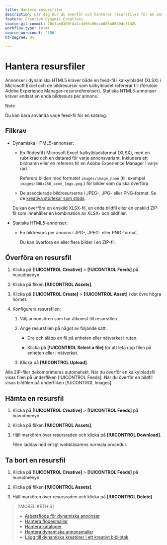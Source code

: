 ```yaml
---
title: Hantera resursfiler
description: Lär dig hur du överför och hanterar resursfiler för en annonsörer.
feature: Creative Dynamic Creatives
source-git-commit: 76e3ae8369fda1c4d95c06ecb085a8669dcf142b
workflow-type: tm+mt
source-wordcount: '356'
ht-degree: 0%

---
```


# Hantera resursfiler

Annonser i dynamiska HTML5 kräver både en feed-fil i kalkylbladet (XLSX) i Microsoft Excel och de bildresurser som kalkylbladet refererar till (förutom Adobe Experience Manager-resursreferenser). Statiska HTML5-annonser kräver endast en enda bildresurs per annons.

>[!NOTE]
>
> Du kan bara använda varje feed-fil för en katalog.

## Filkrav

* Dynamiska HTML5-annonser:

   * En flödesfil i Microsoft Excel-kalkylbladsformat (XLSX), med en rubrikrad och en datarad för varje annonsvariant. Inkludera ett bildnamn eller en referens till en Adobe Experience Manager i varje rad.<!-- need spec of available column names that the user-created header names must map to; need to reference it in feed template topic too, so make it a separate file/appendix. -->

     Referera bilden med formatet `images/image_name` (till exempel `images/300x250_acme_logo.png`.)<!-- Verify.  Also need to include the spec for how to reference images in AEM --> för bilder som du ska överföra

   * De associerade bildresurserna i JPEG-, JPG- eller PNG-format.<!-- NOT GIF still? And is this true: The maximum file size is two (2) MB. --> Se de [kreativa storlekar som stöds](/help/creative/creative-libraries/creative-sizes.md).

  Du kan överföra en enskild XLSX-fil, en enda bildfil eller en enskild ZIP-fil som innehåller en kombination av XLSX- och bildfiler.<!-- Check w/eng re any limitations or best practices WRT number of files and filesize allowed -->

* Statiska HTML5-annonser:

   * En bildresurs per annons i JPG-, JPEG- eller PNG-format.

     Du kan överföra en eller flera bilder i en ZIP-fil.<!-- Check w/eng re any limitations or best practices WRT number of files and filesize allowed -->

## Överföra en resursfil

1. Klicka på **[!UICONTROL Creative]** > **[!UICONTROL Feeds]** på huvudmenyn.

1. Klicka på fliken **[!UICONTROL Assets]**.

1. Klicka på **[!UICONTROL Create]** > **[!UICONTROL Asset]** i det övre högra hörnet.

1. Konfigurera resursfilen:

   1. Välj annonsören som har åtkomst till resursfilen.

   1. Ange resursfilen på något av följande sätt:

      * Dra och släpp en fil på enheten eller nätverket i rutan.

      * Klicka på **[!UICONTROL Select a file]** för att leta upp filen på enheten eller i nätverket.

   1. Klicka på **[!UICONTROL Upload]**.

Alla ZIP-filer dekomprimeras automatiskt. När du överför en kalkylbladsfil visas filen på underfliken [!UICONTROL Feeds]. När du överför en bildfil visas bildfilen på underfliken [!UICONTROL Images].

## Hämta en resursfil

1. Klicka på **[!UICONTROL Creative]** > **[!UICONTROL Feeds]** på huvudmenyn.

1. Klicka på fliken **[!UICONTROL Assets]**.

1. Håll markören över resursraden och klicka på **[!UICONTROL Download]**.

   Filen laddas ned enligt webbläsarens normala procedur.

## Ta bort en resursfil

1. Klicka på **[!UICONTROL Creative]** > **[!UICONTROL Feeds]** på huvudmenyn.

1. Klicka på fliken **[!UICONTROL Assets]**.

1. Håll markören över resursraden och klicka på **[!UICONTROL Delete]**.

>[!MORELIKETHIS]
>
>* [Arbetsflöde för dynamiska annonser](/help/creative/introduction/workflow-dynamic-ads.md)
>* [Hantera flödesmallar](/help/creative/feeds/feed-template-manage.md)
>* [Hantera kataloger](/help/creative/feeds/catalog-manage.md)
>* [Hantera dynamiska annonsmallar](/help/creative/ad-templates/ad-template-manage.md)
>* [Lägg till dynamiska kreatörer i ett kreativt bibliotek](/help/creative/creative-libraries/creative-add-dynamic.md)
